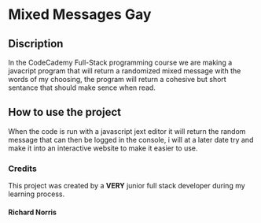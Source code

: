 # Mixed Messages Gay 

## Discription 

In the CodeCademy Full-Stack programming course we are making a javacript program that will return a randomized mixed message with the words of my choosing, the program will return a cohesive but short sentance that should make sence when read.

## How to use the project

When the code is run with a javascript jext editor it will return the random message that can then be logged in the console, i will at a later date try and make it into an interactive website to make it easier to use.

### Credits 

This project was created by a **VERY** junior full stack developer during my learning process.

#### Richard Norris